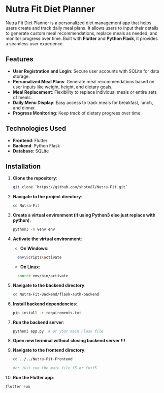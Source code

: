 # Nutra Fit Diet Planner

Nutra Fit Diet Planner is a personalized diet management app that helps users create and track daily meal plans. It allows users to input their details to generate custom meal recommendations, replace meals as needed, and monitor progress over time. Built with **Flutter** and **Python Flask**, it provides a seamless user experience.

## Features

- **User Registration and Login**: Secure user accounts with SQLite for data storage.
- **Personalized Meal Plans**: Generate meal recommendations based on user inputs like weight, height, and dietary goals.
- **Meal Replacement**: Flexibility to replace individual meals or entire sets of meals.
- **Daily Menu Display**: Easy access to track meals for breakfast, lunch, and dinner.
- **Progress Monitoring**: Keep track of dietary progress over time.

## Technologies Used

- **Frontend**: Flutter
- **Backend**: Python Flask
- **Database**: SQLite

## Installation

1. **Clone the repository**:

   ```bash
   git clone `https://github.com/shoto87/Nutra-Fit.git`

   ```

2. **Navigate to the project directory**:

   ```bash
   cd Nutra-Fit

   ```

3. **Create a virtual environment (if using Python3 else just replace with python)**:

   ```bash
   python3 -m venv env

   ```

4. **Activate the virtual environment**:

   - **On Windows**:

   ```bash
     env\Scripts\activate
   ```

   - **On Linux**:

   ```bash
     source env/bin/activate
   ```

5. **Navigate to the backend directory**:

   ```bash
   cd Nutra-Fit-Backend/flask-auth-backend

   ```

6. **Install backend dependencies**:

   ```bash
   pip install -r requirements.txt

   ```

7. **Run the backend server**:

   ```bash
   python3 app.py  # or your main Flask file

   ```

8. **Open new terminal without closing backend server !!!**

9. **Navigate to the frontend directory**:

   ```bash
   cd ../../Nutra-Fit-Frontend

   #or just run the main file f5 or fn+f5

   ```

10. **Run the Flutter app**:

```bash
flutter run
```
